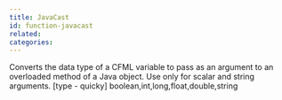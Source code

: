 ```yaml
---
title: JavaCast
id: function-javacast
related:
categories:
---
```


Converts the data type of a CFML variable to pass as an
        argument to an overloaded method of a Java object. Use only
        for scalar and string arguments.
        [type - quicky]
        boolean,int,long,float,double,string